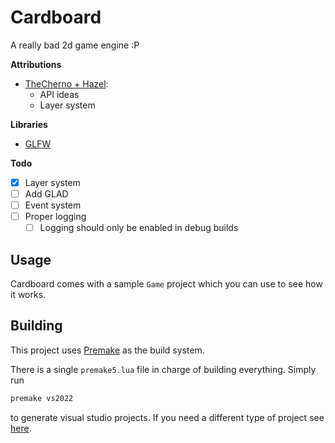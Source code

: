 # Cardboard

A really bad 2d game engine :P

**Attributions**  
- [TheCherno + Hazel](https://www.youtube.com/@thecherno):
    - API ideas
    - Layer system

**Libraries**  
- [GLFW](https://www.glfw.org/)

**Todo**
- [x] Layer system
- [ ] Add GLAD
- [ ] Event system
- [ ] Proper logging
    - [ ] Logging should only be enabled in debug builds

## Usage

Cardboard comes with a sample `Game` project which you can use to see how it works.

## Building

This project uses [Premake](https://github.com/premake/premake-core/) as the build system.

There is a single `premake5.lua` file in charge of building everything. Simply run

```sh
premake vs2022
```

to generate visual studio projects. If you need a different type of project see [here](https://premake.github.io/docs/Using-Premake).
